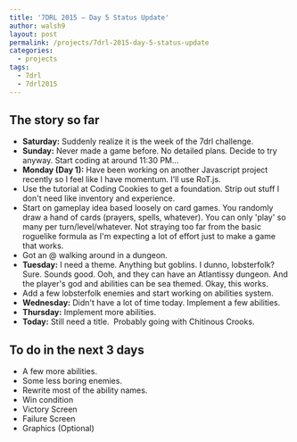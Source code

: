```yaml
---
title: '7DRL 2015 – Day 5 Status Update'
author: walsh9
layout: post
permalink: /projects/7drl-2015-day-5-status-update
categories:
  - projects
tags:
  - 7drl
  - 7drl2015
---
```

## The story so far

- **Saturday:** Suddenly realize it is the week of the 7drl challenge.
- **Sunday:** Never made a game before. No detailed plans. Decide to try anyway. Start coding at around 11:30 PM...
- **Monday (Day 1):** Have been working on another Javascript project recently so I feel like I have momentum. I'll use RoT.js.
- Use the tutorial at Coding Cookies to get a foundation. Strip out stuff I don't need like inventory and experience.
- Start on gameplay idea based loosely on card games. You randomly draw a hand of cards (prayers, spells, whatever). You can only 'play' so many per turn/level/whatever. Not straying too far from the basic roguelike formula as I'm expecting a lot of effort just to make a game that works.
- Got an @ walking around in a dungeon.
- **Tuesday:** I need a theme. Anything but goblins. I dunno, lobsterfolk? Sure. Sounds good. Ooh, and they can have an Atlantissy dungeon. And the player's god and abilities can be sea themed. Okay, this works.
- Add a few lobsterfolk enemies and start working on abilities system.
- **Wednesday:** Didn't have a lot of time today. Implement a few abilities.
- **Thursday:** Implement more abilities.
- **Today:** Still need a title.  Probably going with Chitinous Crooks.

## To do in the next 3 days

- A few more abilities.
- Some less boring enemies.
- Rewrite most of the ability names.
- Win condition
- Victory Screen
- Failure Screen
- Graphics (Optional)